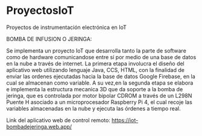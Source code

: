 # ProyectosIoT
Proyectos de instrumentación electrónica en IoT

BOMBA DE INFUSION O JERINGA:

Se implementa un proyecto IoT que desarrolla tanto la parte de software como de hardware comunicandose entre sí por medio de una base de datos en la nube 
a través de internet. 
La primera etapa involucra el diseño del aplicativo web utilizando lenguaje Java, CCS, HTML, con la finalidad de enviar las ordenes ejecutadas hacia la base 
de datos Google Firebase, en la cual se almacenan como variable. A su vez,en la segunda etapa se elabora e implementa la estructura mecanica 3D que da soporte a
la bomba de jeringa, que es controlada por motor bipolar CDROM a través de un L298N Puente H asociado a un microprocesador Raspberry Pi 4, el cual recoje las
variables almacenadas en la nube y ejecuta las órdenes a tiempo real.

Link del aplicativo web de control remoto: https://iot-bombadejeringa.web.app/
